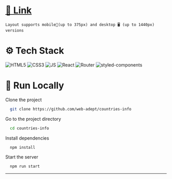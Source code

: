
#  [🔗 Link](https://web-adept.github.io/countries-info/)
```
Layout supports mobile📱(up to 375px) and desktop 🖥 (up to 1440px) versions
```





# ⚙️ Tech Stack
![HTML5](https://img.shields.io/badge/HTML5-E34F26?style=for-the-badge&logo=html5&logoColor=white) 
![CSS3](https://img.shields.io/badge/CSS3-1572B6?style=for-the-badge&logo=css3&logoColor=white)
![JS](https://img.shields.io/badge/JavaScript-323330?style=for-the-badge&logo=javascript&logoColor=F7DF1E)
![React](https://img.shields.io/badge/React-20232A?style=for-the-badge&logo=react&logoColor=61DAFB)
![Router](https://img.shields.io/badge/React_Router-CA4245?style=for-the-badge&logo=react-router&logoColor=white)
![styled-components](https://img.shields.io/badge/styled--components-DB7093?style=for-the-badge&logo=styled-components&logoColor=white)
# 🚦 Run Locally

Clone the project

```bash
  git clone https://github.com/web-adept/countries-info
```

Go to the project directory

```bash
  cd countries-info
```

Install dependencies

```bash
  npm install
```

Start the server

```bash
  npm run start
```
___
